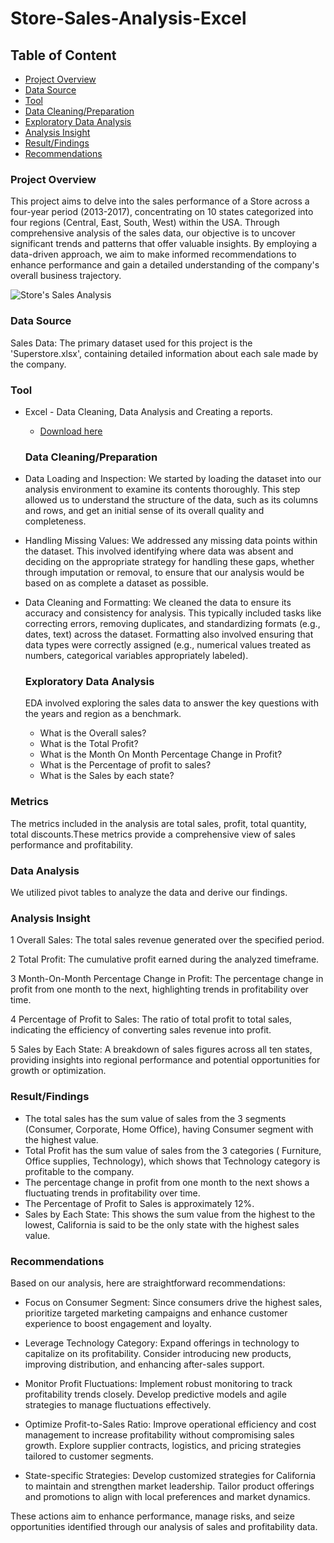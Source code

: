 # Store-Sales-Analysis-Excel

## Table of Content

- [Project Overview](#project-overview)
- [Data Source](#data-source)
- [Tool](#tool)
- [Data Cleaning/Preparation](#data-cleaningpreparation)
- [Exploratory Data Analysis](#exploratory-data-analysis)
- [Analysis Insight](#analysis-insight)
- [Result/Findings](#resultfindings)
- [Recommendations](#recommendations)

### Project Overview

This project aims to delve into the sales performance of a Store across a four-year period (2013-2017), concentrating on 10 states categorized into four regions (Central, East, South, West) within the USA. Through comprehensive analysis of the sales data, our objective is to uncover significant trends and patterns that offer valuable insights. By employing a data-driven approach, we aim to make informed recommendations to enhance performance and gain a detailed understanding of the company's overall business trajectory.



![Store's Sales Analysis](https://github.com/Iyin-Oluwa/Store-Sales-Analysis--Excel/assets/171290094/1fc3e284-6022-40a9-ad9c-91e85d5e0a4c)


### Data Source

Sales Data: The primary dataset used for this project is the 'Superstore.xlsx', containing detailed information about each sale made by the company.


### Tool
- Excel - Data Cleaning, Data Analysis and Creating a reports.
   - [Download here](https://microsoft.com)



  ### Data Cleaning/Preparation
 - Data Loading and Inspection: We started by loading the dataset into our analysis environment to examine its contents thoroughly. This step allowed us to understand the structure of the data, such as its columns and rows, and get an initial sense of its overall quality and completeness.

- Handling Missing Values: We addressed any missing data points within the dataset. This involved identifying where data was absent and deciding on the appropriate strategy for handling these gaps, whether through imputation or removal, to ensure that our analysis would be based on as complete a dataset as possible.

- Data Cleaning and Formatting: We cleaned the data to ensure its accuracy and consistency for analysis. This typically included tasks like correcting errors, removing duplicates, and standardizing formats (e.g., dates, text) across the dataset. Formatting also involved ensuring that data types were correctly assigned (e.g., numerical values treated as numbers, categorical variables appropriately labeled).


  ### Exploratory Data Analysis
  EDA involved exploring the sales data to answer the key questions with the years and region as a benchmark.

  - What is the Overall sales?
  - What is the Total Profit?
  - What is the Month On Month Percentage Change in Profit?
  - What is the Percentage of profit to sales?
  - What is the Sales by each state?
 


### Metrics
The metrics included in the analysis are total sales, profit, total quantity, total discounts.These metrics provide a comprehensive view of sales performance and profitability.



### Data Analysis
We utilized pivot tables to analyze the data and derive our findings.


### Analysis Insight

1 Overall Sales: The total sales revenue generated over the specified period.

2 Total Profit: The cumulative profit earned during the analyzed timeframe.

3 Month-On-Month Percentage Change in Profit: The percentage change in profit from one month to the next, highlighting trends in profitability over time.

4 Percentage of Profit to Sales: The ratio of total profit to total sales, indicating the efficiency of converting sales revenue into profit.

5 Sales by Each State: A breakdown of sales figures across all ten states, providing insights into regional performance and potential opportunities for growth or optimization.


### Result/Findings

- The total sales has the sum value of sales from the 3 segments (Consumer, Corporate, Home Office), having Consumer segment with the highest value.
- Total Profit has the sum value of sales from the 3 categories ( Furniture, Office supplies, Technology), which shows that Technology category is profitable to the company.
- The percentage change in profit from one month to the next shows a fluctuating trends in profitability over time.
- The Percentage of Profit to Sales is approximately 12%.
- Sales by Each State: This shows the sum value from the highest to the lowest, California is said to be the only state with the highest sales value.
    
    

### Recommendations
Based on our analysis, here are straightforward recommendations:

- Focus on Consumer Segment: Since consumers drive the highest sales, prioritize targeted marketing campaigns and enhance customer experience to boost engagement and loyalty.

- Leverage Technology Category: Expand offerings in technology to capitalize on its profitability. Consider introducing new products, improving distribution, and enhancing after-sales support.

- Monitor Profit Fluctuations: Implement robust monitoring to track profitability trends closely. Develop predictive models and agile strategies to manage fluctuations effectively.

- Optimize Profit-to-Sales Ratio: Improve operational efficiency and cost management to increase profitability without compromising sales growth. Explore supplier contracts, logistics, and pricing strategies tailored to customer segments.

- State-specific Strategies: Develop customized strategies for California to maintain and strengthen market leadership. Tailor product offerings and promotions to align with local preferences and market dynamics.

These actions aim to enhance performance, manage risks, and seize opportunities identified through our analysis of sales and profitability data.
